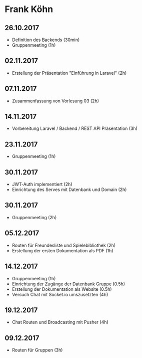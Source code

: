 
# Frank Köhn
## 26.10.2017
* Definition des Backends (30min)
* Gruppenmeeting (1h)

## 02.11.2017
* Erstellung der Präsentation "Einführung in Laravel" (2h)

## 07.11.2017
* Zusammenfassung von Vorlesung 03 (2h)

## 14.11.2017
* Vorbereitung Laravel / Backend / REST API Präsentation (3h)

## 23.11.2017
* Gruppenmeeting (1h)

## 30.11.2017
* JWT-Auth implementiert (2h)
* Einrichtung des Serves mit Datenbank und Domain (2h)

## 30.11.2017
* Gruppenmeeting (2h)


## 05.12.2017
* Routen für Freundesliste und Spielebibliothek (2h)
* Erstellung der ersten Dokumentation als PDF (1h)

## 14.12.2017
* Gruppenmeeting (1h)
* Einrichtung der Zugänge der Datenbank Gruppe (0.5h)
* Erstellung der Dokumentation als Website (0.5h)
* Versuch Chat mit Socket.io umszusetzten (4h)

## 19.12.2017
* Chat Routen und Broadcasting mit Pusher (4h)

## 09.12.2017
* Routen für Gruppen (3h)

